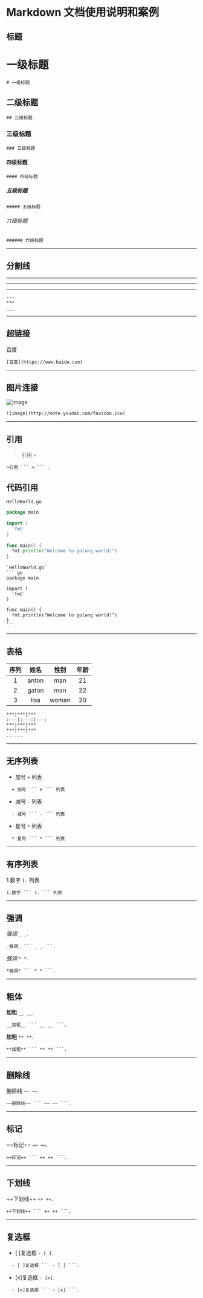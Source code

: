 # Markdown 文档使用说明和案例

## 标题
# 一级标题
```
# 一级标题
```
## 二级标题
```
## 二级标题
```
### 三级标题
```
### 三级标题
```
#### 四级标题
```
#### 四级标题
```
##### 五级标题
```
##### 五级标题
```
###### 六级标题
```
###### 六级标题
```

---


## 分割线
---
***
___
```
---
***
___
```

---

## 超链接
[百度](https://www.baidu.com)
```
[百度](https://www.baidu.com)
```

---

## 图片连接
![image](http://note.youdao.com/favicon.ico)
```
![image](http://note.youdao.com/favicon.ico)
```

---

## 引用

>引用 ``` > ```

```
>引用 ``` > ``` .
```

## 代码引用
`HelloWorld.go`
``` go
package main

import (
  'fmt'
)

func main() {
  fmt.println("Welcome to golang world!")
}
```


```
`HelloWorld.go`
``` go
package main

import (
  'fmt'
)

func main() {
  fmt.println("Welcome to golang world!")
}
```.
```


---

## 表格

序列|姓名|性别|年龄
:---:|:---:|:---:|:---:
1|anton|man|21
2|gaton|man|22
3|lisa|woman|20
```
***|***|***
:---|:---:|---:
***|***|***
***|***|***
......
```

---

## 无序列表
+ 加号 ``` + ``` 列表
```
  + 加号 ``` + ``` 列表
```
- 减号 ``` - ``` 列表
```
  - 减号 ``` - ``` 列表
```
* 星号 ``` * ``` 列表
```
  * 星号 ``` * ``` 列表
```

---

## 有序列表
1.数字 ``` 1. ``` 列表
```
1.数字 ``` 1. ``` 列表
```

---

## 强调
_强调_ ``` _ _ ```.
```
_强调_ ``` _ _ ```.
```

*强调* ``` * * ```.
```
*强调* ``` * * ```.
```

---

## 粗体
__加粗__ ``` __ __ ```.
```
__加粗__ ``` __ __ ```.
```

**加粗** ``` ** ** ```.
```
**加粗** ``` ** ** ```.
```

---

## 删除线
~~删除线~~ ``` ~~ ~~ ```.
```
~~删除线~~ ``` ~~ ~~ ```.
```

---

## 标记
==标记== ``` == == ```.
```
==标记== ``` == == ```.
```

---

## 下划线
++下划线++ ``` ++ ++ ```.
```
++下划线++ ``` ++ ++ ```.
```

---

## 复选框
- [ ]复选框 ``` - [ ] ```.

```
  - [ ]复选框 ``` - [ ] ```.
```
- [x]复选框 ``` - [x] ```.

```
  - [x]复选框 ``` - [x] ```.
```
